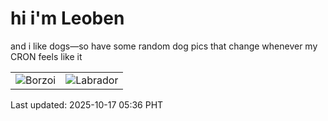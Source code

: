 # hi i'm Leoben

and i like dogs—so have some random dog pics that change whenever my CRON feels like it

|  |  |
|--------|----------|
| ![Borzoi](https://random-dog-vercel.vercel.app/api/random-borzoi?v=1760650570) | ![Labrador](https://random-dog-vercel.vercel.app/api/random-labrador?v=1760650570) |

Last updated: 2025-10-17 05:36 PHT
